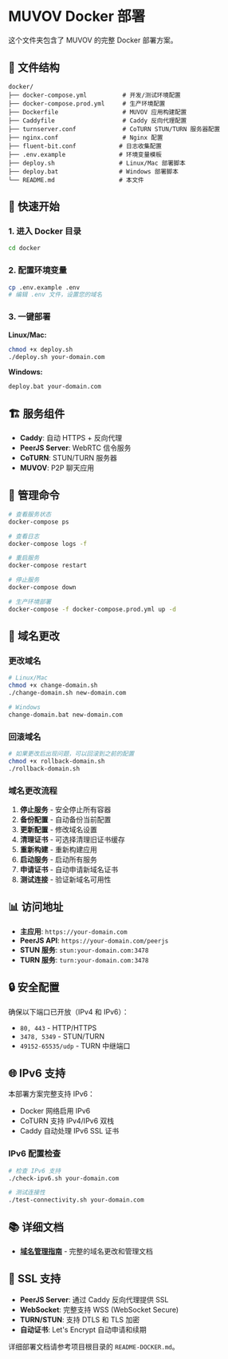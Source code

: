 # MUVOV Docker 部署

这个文件夹包含了 MUVOV 的完整 Docker 部署方案。

## 📁 文件结构

```
docker/
├── docker-compose.yml          # 开发/测试环境配置
├── docker-compose.prod.yml     # 生产环境配置
├── Dockerfile                  # MUVOV 应用构建配置
├── Caddyfile                   # Caddy 反向代理配置
├── turnserver.conf             # CoTURN STUN/TURN 服务器配置
├── nginx.conf                  # Nginx 配置
├── fluent-bit.conf            # 日志收集配置
├── .env.example               # 环境变量模板
├── deploy.sh                  # Linux/Mac 部署脚本
├── deploy.bat                 # Windows 部署脚本
└── README.md                  # 本文件
```

## 🚀 快速开始

### 1. 进入 Docker 目录
```bash
cd docker
```

### 2. 配置环境变量
```bash
cp .env.example .env
# 编辑 .env 文件，设置您的域名
```

### 3. 一键部署

**Linux/Mac:**
```bash
chmod +x deploy.sh
./deploy.sh your-domain.com
```

**Windows:**
```bash
deploy.bat your-domain.com
```

## 🏗️ 服务组件

- **Caddy**: 自动 HTTPS + 反向代理
- **PeerJS Server**: WebRTC 信令服务
- **CoTURN**: STUN/TURN 服务器
- **MUVOV**: P2P 聊天应用

## 🔧 管理命令

```bash
# 查看服务状态
docker-compose ps

# 查看日志
docker-compose logs -f

# 重启服务
docker-compose restart

# 停止服务
docker-compose down

# 生产环境部署
docker-compose -f docker-compose.prod.yml up -d
```

## 🔄 域名更改

### 更改域名
```bash
# Linux/Mac
chmod +x change-domain.sh
./change-domain.sh new-domain.com

# Windows
change-domain.bat new-domain.com
```

### 回滚域名
```bash
# 如果更改后出现问题，可以回滚到之前的配置
chmod +x rollback-domain.sh
./rollback-domain.sh
```

### 域名更改流程
1. **停止服务** - 安全停止所有容器
2. **备份配置** - 自动备份当前配置
3. **更新配置** - 修改域名设置
4. **清理证书** - 可选择清理旧证书缓存
5. **重新构建** - 重新构建应用
6. **启动服务** - 启动所有服务
7. **申请证书** - 自动申请新域名证书
8. **测试连接** - 验证新域名可用性

## 📊 访问地址

- **主应用**: `https://your-domain.com`
- **PeerJS API**: `https://your-domain.com/peerjs`
- **STUN 服务**: `stun:your-domain.com:3478`
- **TURN 服务**: `turn:your-domain.com:3478`

## 🔒 安全配置

确保以下端口已开放（IPv4 和 IPv6）：
- `80, 443` - HTTP/HTTPS
- `3478, 5349` - STUN/TURN
- `49152-65535/udp` - TURN 中继端口

## 🌐 IPv6 支持

本部署方案完整支持 IPv6：
- Docker 网络启用 IPv6
- CoTURN 支持 IPv4/IPv6 双栈
- Caddy 自动处理 IPv6 SSL 证书

### IPv6 配置检查
```bash
# 检查 IPv6 支持
./check-ipv6.sh your-domain.com

# 测试连接性
./test-connectivity.sh your-domain.com
```

## 📚 详细文档

- **[域名管理指南](DOMAIN-MANAGEMENT.md)** - 完整的域名更改和管理文档

## 🔐 SSL 支持

- **PeerJS Server**: 通过 Caddy 反向代理提供 SSL
- **WebSocket**: 完整支持 WSS (WebSocket Secure)
- **TURN/STUN**: 支持 DTLS 和 TLS 加密
- **自动证书**: Let's Encrypt 自动申请和续期

详细部署文档请参考项目根目录的 `README-DOCKER.md`。
